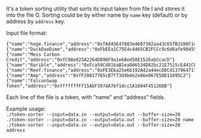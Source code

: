 It's a token sorting utility that sorts its input taken from file I and stores it into the file O. Sorting could be by
either name by `name` key (default) or by address by `address` key.

Input file format:

```
{"name":"hoge.finance","address":"0xfAd45E47083e4607302aa43c65fB3106F1cd7607"}
{"name":"DuckDaoDime","address":"0xFbEEa1C75E4c4465CB2FCCc9c6d6afe984558E20"}
{"name":"Moss Carbon Credit","address":"0xfC98e825A2264D890F9a1e68ed50E1526abCcacD"}
{"name":"Rarible","address":"0xFca59Cd816aB1eaD66534D82bc21E7515cE441CF"}
{"name":"Reef.finance","address":"0xFE3E6a25e6b192A42a44ecDDCd13796471735ACf"}
{"name":"Amp","address":"0xfF20817765cB7f73d4bde2e66e067E58D11095C2"}
{"name":"FalconSwap Token","address":"0xfffffffFf15AbF397dA76f1dcc1A1604F45126DB"}
```

Each line of the file is a token, with "name" and "address" fields.

Example usage:  
`./token-sorter --input=data.in --output=data.out --buffer-size=20`  
`./token-sorter --input=data.in --output=data.out --buffer-size=20 name`  
`./token-sorter --input=data.in --output=data.out --buffer-size=20 address`